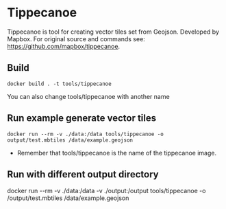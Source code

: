 # Tippecanoe
Tippecanoe is tool for creating vector tiles set from Geojson. Developed by Mapbox. For original source and commands see: https://github.com/mapbox/tippecanoe.

## Build
```
docker build . -t tools/tippecanoe
```
You can also change tools/tippecanoe with another name

## Run example generate vector tiles
```
docker run --rm -v ./data:/data tools/tippecanoe -o output/test.mbtiles /data/example.geojson
```
* Remember that tools/tippecanoe is the name of the tippecanoe image.

## Run with different output directory
docker run --rm -v ./data:/data -v ./output:/output tools/tippecanoe -o /output/test.mbtiles /data/example.geojson